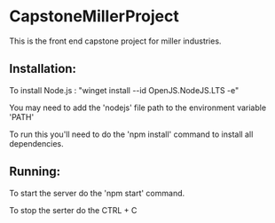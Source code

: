 # CapstoneMillerProject
This is the front end capstone project for miller industries.

Installation:
-----------------------------------------------------------------
To install Node.js : "winget install --id OpenJS.NodeJS.LTS -e"

You may need to add the 'nodejs' file path to the environment variable 'PATH'

To run this you'll need to do the 'npm install' command to install all dependencies.


Running:
-----------------------------------------------------------------
To start the server do the 'npm start' command.

To stop the serter do the CTRL + C